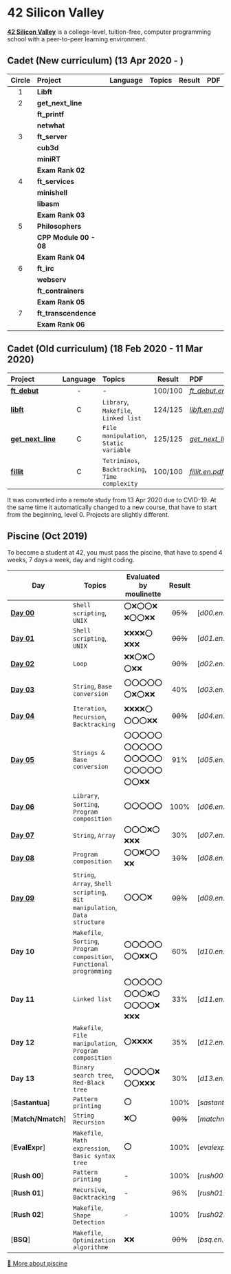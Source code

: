 # 42 Silicon Valley

**[42 Silicon Valley]** is a college-level, tuition-free, computer programming school with a peer-to-peer learning environment.

[42 Silicon Valley]: https://www.42.us.org

## Cadet (New curriculum) (13 Apr 2020 - )

|Circle|Project|Language|Topics|Result|PDF|
|:-:|:-|:-:|:-|:-:|:-|
|1|**Libft**|||||
|2|**get_next_line**|||||
||**ft_printf**|||||
||**netwhat**|||||
|3|**ft_server**|||||
||**cub3d**|||||
||**miniRT**|||||
||**Exam Rank 02**|||||
|4|**ft_services**|||||
||**minishell**|||||
||**libasm**|||||
||**Exam Rank 03**|||||
|5|**Philosophers**|||||
||**CPP Module 00 - 08**|||||
||**Exam Rank 04**|||||
|6|**ft_irc**|||||
||**webserv**|||||
||**ft_contrainers**|||||
||**Exam Rank 05**|||||
|7|**ft_transcendence**|||||
||**Exam Rank 06**|||||

## Cadet (Old curriculum) (18 Feb 2020 - 11 Mar 2020)

|Project|Language|Topics|Result|PDF|
|:-|:-:|:-|:-:|:-|
|[**ft_debut**]|-|-|100/100|[*ft_debut.en.pdf*]|
|[**libft**]|C|`Library`, `Makefile`, `Linked list`|124/125|[*libft.en.pdf*]|
|[**get_next_line**]|C|`File manipulation`, `Static variable`|125/125|[*get_next_line.en.pdf*]|
|[**fillit**]|C|`Tetriminos`, `Backtracking`, `Time complexity`|100/100|[*fillit.en.pdf*]|

[**ft_debut**]: https://github.com/lisy0123/42/tree/master/Cadet_old/ft_debut
[**libft**]: https://github.com/lisy0123/42/tree/master/Cadet_old/libft
[**get_next_line**]: https://github.com/lisy0123/42/tree/master/Cadet_old/get_next_line
[**fillit**]: https://github.com/lisy0123/42/tree/master/Cadet_old/fillit

[*ft_debut.en.pdf*]: https://github.com/lisy0123/42/blob/master/Cadet_old/PDF/ft_debut.en.pdf
[*libft.en.pdf*]: https://github.com/lisy0123/42/blob/master/Cadet_old/PDF/libft.en.pdf
[*get_next_line.en.pdf*]: https://github.com/lisy0123/42/blob/master/Cadet_old/PDF/get_next_line.en.pdf
[*fillit.en.pdf*]: https://github.com/lisy0123/42/blob/master/Cadet_old/PDF/fillit.en.pdf

It was converted into a remote study from 13 Apr 2020 due to CVID-19.
At the same time it automatically changed to a new course, that have to start from the beginning, level 0. 
Projects are slightly different.

## Piscine (Oct 2019)

To become a student at 42, you must pass the piscine, that have to spend 4 weeks, 7 days a week, day and night coding. 

|Day|Topics|Evaluated by moulinette|Result|PDF|
|-|-|-|:-:|-|
|[**Day 00**]|`Shell scripting`, `UNIX`|:o::x::o::o::x: :x::o::o::x::x:|~~05%~~|[*d00.en.pdf*]|
|[**Day 01**]|`Shell scripting`, `UNIX`|:x::x::x::x::o: :x::x::x:|~~00%~~|[*d01.en.pdf*]|
|[**Day 02**]|`Loop`|:x::x::o::x::o: :o::x::x:|~~00%~~|[*d02.en.pdf*]|
|[**Day 03**]|`String`, `Base conversion`|:o::o::o::o::o: :o::x::o::x::x:|40%|[*d03.en.pdf*]|
|[**Day 04**]|`Iteration`, `Recursion`, `Backtracking`|:x::x::x::x::o: :o::o::o::x::x:|~~00%~~|[*d04.en.pdf*]|
|[**Day 05**]|`Strings & Base conversion`|:o::o::o::o::o: :o::o::o::o::o: :o::o::o::o::o: :o::o::o::o::o: :o::o::x::x:|91%|[*d05.en.pdf*]|
|[**Day 06**]|`Library`, `Sorting`, `Program composition`|:o::o::o::o::o:|100%|[*d06.en.pdf*]|
|[**Day 07**]|`String`, `Array`|:o::o::o::x::o: :x::x::x:|30%|[*d07.en.pdf*]|
|[**Day 08**]|`Program composition`|:o::o::x::o::o: :x::x:|~~10%~~|[*d08.en.pdf*]|
|[**Day 09**]|`String`, `Array`, `Shell scripting`, `Bit manipulation`, `Data structure`|:o::o::o::x:|~~09%~~|[*d09.en.pdf*]|
|**Day 10**|`Makefile`, `Sorting`, `Program composition`, `Functional programming`|:o::o::o::o::o: :o::o::x::x::o:|60%|[*d10.en.pdf*]|
|**Day 11**|`Linked list`|:o::o::o::o::o: :o::o::o::x::o: :o::o::o::o::x: :x::x::x:|33%|[*d11.en.pdf*]|
|**Day 12**|`Makefile`, `File manipulation`, `Program composition`|:o::x::x::x::x:|35%|[*d12.en.pdf*]|
|**Day 13**|`Binary search tree`, `Red-Black tree`|:o::o::o::o::x: :o::o::x::x::x:|30%|[*d13.en.pdf*]|
|[**Sastantua**]|`Pattern printing`|:o:|100%|[*sastantua.en.pdf*]|
|[**Match/Nmatch**]|`String Recursion`|:x::o:|~~00%~~|[*matchnmatch.en.pdf*]|
|[**EvalExpr**]|`Makefile`, `Math expression`, `Basic syntax tree`|:o:|100%|[*evalexpr.en.pdf*]|
|[**Rush 00**]|`Pattern printing`|-|100%|[*rush00.en.pdf*]|
|[**Rush 01**]|`Recursive`, `Backtracking`|-|96%|[*rush01.en.pdf*]|
|[**Rush 02**]|`Makefile`, `Shape Detection`|-|100%|[*rush02.en.pdf*]|
|[**BSQ**]|`Makefile`, `Optimization algorithme`|:x::x:|~~00%~~|[*bsq.en.pdf*]|

[**Day 00**]: https://github.com/lisy0123/42/tree/master/Piscine/d00
[**Day 01**]: https://github.com/lisy0123/42/tree/master/Piscine/d01
[**Day 02**]: https://github.com/lisy0123/42/tree/master/Piscine/d02
[**Day 03**]: https://github.com/lisy0123/42/tree/master/Piscine/d03
[**Day 04**]: https://github.com/lisy0123/42/tree/master/Piscine/d04
[**Day 05**]: https://github.com/lisy0123/42/tree/master/Piscine/d05
[**Day 06**]: https://github.com/lisy0123/42/tree/master/Piscine/d06
[**Day 07**]: https://github.com/lisy0123/42/tree/master/Piscine/d07
[**Day 08**]: https://github.com/lisy0123/42/tree/master/Piscine/d09
[**Day 09**]: https://github.com/lisy0123/42/tree/master/Piscine/d10
[**Day 10**]: https://github.com/lisy0123/42/tree/master/Piscine/d11
[**Day 11**]: https://github.com/lisy0123/42/tree/master/Piscine/d12
[**Day 12**]: https://github.com/lisy0123/42/tree/master/Piscine/d13
[**Day 13**]: https://github.com/lisy0123/42/tree/master/Piscine/d00
[:book: More about piscine](https://www.42.us.org/program/piscine)
<!--stackedit_data:
eyJoaXN0b3J5IjpbNTY3NDE1ODg2LC0xMzEwNzU5NDIwLC0xMD
A3MTAyNjksLTczMzk4NzE3LC0xMjM4NTc0NzcwLC0xNzU1MDIx
NjA0LDIwMjc5NjI4NiwyMTI5OTY4NjcsLTE5NTc1NDg2OTgsLT
ExOTU4MTc5NTQsLTY2MDU4NjU2OSwxMTc3Mzc1MzM2LDEyMjA5
Mzk0OSwtOTc2NzI4NTc5XX0=
-->